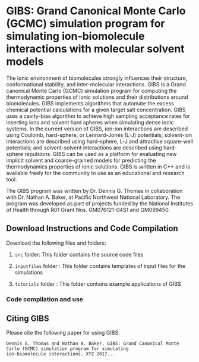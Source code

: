 # GIBS: Grand Canonical Monte Carlo (GCMC) simulation program for simulating ion-biomolecule interactions with molecular solvent models

The ionic environment of biomolecules strongly influences their structure, conformational stability, and 
inter-molecular interactions. GIBS is a Grand canonical Monte Carlo (GCMC) simulation program for computing the 
thermodynamic properties of ionic solutions and their distributions around biomolecules. GIBS implements 
algorithms that automate the excess chemical potential calculations for a given target salt concentration. GIBS 
uses a cavity-bias algorithm to achieve high sampling acceptance rates for inserting ions and solvent hard 
spheres when simulating dense ionic systems. In the current version of GIBS, ion-ion interactions are described 
using Coulomb, hard-sphere, or Lennard-Jones (L-J) potentials; solvent-ion interactions are described using 
hard-sphere, L-J and attractive square-well potentials; and solvent-solvent interactions are described using 
hard-sphere repulsions. GIBS can be used as a platform for evaluating new implicit solvent and coarse-grained 
models for predicting the thermodynamics properties of ionic solutions. GIBS is written in C++ and is available 
freely for the community to use as an educational and research tool.

The GIBS program was written by Dr. Dennis G. Thomas in collaboration with Dr. Nathan A. Baker, at Pacific 
Northwest National Laboratory. The program was developed as part of projects funded by the National Institutes 
of Health through R01 Grant Nos. GM076121-04S1 and GM099450.


## Download Instructions and Code Compilation

Download the following files and folders:

1. `src` folder: This folder contains the source code files

2. `inputfiles` folder : This folder contains templates of input files for the simulations

3. `tutorials` folder : This folder contains example applications of GIBS


### Code compilation and use


## Citing GIBS

Please cite the following paper for using GIBS:

```
Dennis G. Thomas and Nathan A. Baker, GIBS: Grand Canonical Monte Carlo (GCMC) simulation program for simulating 
ion-biomolecule interactions. XYZ 2017...

```

